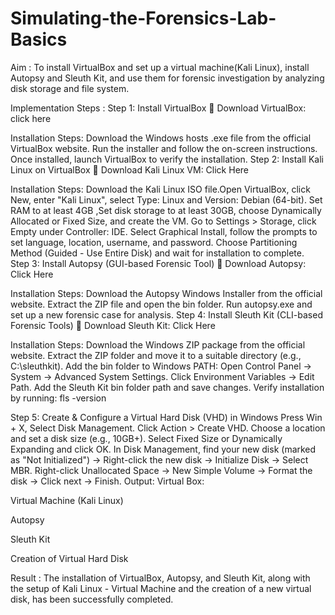 # Simulating-the-Forensics-Lab-Basics
Aim :
To install VirtualBox and set up a virtual machine(Kali Linux), install Autopsy and Sleuth Kit, and use them for forensic investigation by analyzing disk storage and file system.

Implementation Steps :
Step 1: Install VirtualBox
🔗 Download VirtualBox: click here

Installation Steps:
Download the Windows hosts .exe file from the official VirtualBox website.
Run the installer and follow the on-screen instructions.
Once installed, launch VirtualBox to verify the installation.
Step 2: Install Kali Linux on VirtualBox
🔗 Download Kali Linux VM: Click Here

Installation Steps:
Download the Kali Linux ISO file.Open VirtualBox, click New, enter "Kali Linux", select Type: Linux and Version: Debian (64-bit).
Set RAM to at least 4GB ,Set disk storage to at least 30GB, choose Dynamically Allocated or Fixed Size, and create the VM.
Go to Settings > Storage, click Empty under Controller: IDE.
Select Graphical Install, follow the prompts to set language, location, username, and password.
Choose Partitioning Method (Guided - Use Entire Disk) and wait for installation to complete.
Step 3: Install Autopsy (GUI-based Forensic Tool)
🔗 Download Autopsy: Click Here

Installation Steps:
Download the Autopsy Windows Installer from the official website.
Extract the ZIP file and open the bin folder.
Run autopsy.exe and set up a new forensic case for analysis.
Step 4: Install Sleuth Kit (CLI-based Forensic Tools)
🔗 Download Sleuth Kit: Click Here

Installation Steps:
Download the Windows ZIP package from the official website.
Extract the ZIP folder and move it to a suitable directory (e.g., C:\sleuthkit).
Add the bin folder to Windows PATH:
Open Control Panel → System → Advanced System Settings.
Click Environment Variables → Edit Path.
Add the Sleuth Kit bin folder path and save changes.
Verify installation by running:
fls -version

Step 5: Create & Configure a Virtual Hard Disk (VHD) in Windows
Press Win + X, Select Disk Management.
Click Action > Create VHD.
Choose a location and set a disk size (e.g., 10GB+).
Select Fixed Size or Dynamically Expanding and click OK.
In Disk Management, find your new disk (marked as "Not Initialized") -> Right-click the new disk → Initialize Disk → Select MBR.
Right-click Unallocated Space → New Simple Volume → Format the disk -> Click next → Finish.
Output:
Virtual Box:


Virtual Machine (Kali Linux)




Autopsy


Sleuth Kit




Creation of Virtual Hard Disk


Result :
The installation of VirtualBox, Autopsy, and Sleuth Kit, along with the setup of Kali Linux - Virtual Machine and the creation of a new virtual disk, has been successfully completed.
